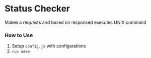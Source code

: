 # Status Checker

Makes a requests and based on responsed executes UNIX command

### How to Use


1. Setup ```config.js``` with configerations
2. ```run make```
